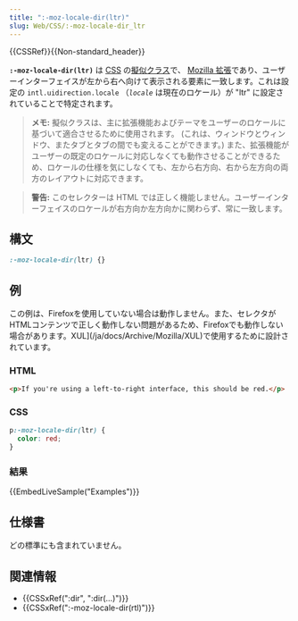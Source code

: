 ```yaml
---
title: ":-moz-locale-dir(ltr)"
slug: Web/CSS/:-moz-locale-dir_ltr
---
```


{{CSSRef}}{{Non-standard_header}}

**`:-moz-locale-dir(ltr)`** は [CSS](/ja/docs/Web/CSS) の[擬似クラス](/ja/docs/Web/CSS/Pseudo-classes)で、 [Mozilla 拡張](/ja/docs/Web/CSS/Mozilla_Extensions)であり、ユーザーインターフェイスが左から右へ向けて表示される要素に一致します。これは設定の `intl.uidirection.locale` （_`locale`_ は現在のロケール）が "ltr" に設定されていることで特定されます。

> **メモ:** 擬似クラスは、主に拡張機能およびテーマをユーザーのロケールに基づいて適合させるために使用されます。 (これは、ウィンドウとウィンドウ、またタブとタブの間でも変えることができます。) また、拡張機能がユーザーの既定のロケールに対応しなくても動作させることができるため、ロケールの仕様を気にしなくても、左から右方向、右から左方向の両方のレイアウトに対応できます。

> **警告:** このセレクターは HTML では正しく機能しません。ユーザーインターフェイスのロケールが右方向か左方向かに関わらず、常に一致します。

## 構文

```css
:-moz-locale-dir(ltr) {}
```

## 例

この例は、Firefoxを使用していない場合は動作しません。また、セレクタがHTMLコンテンツで正しく動作しない問題があるため、Firefoxでも動作しない場合があります。XUL](/ja/docs/Archive/Mozilla/XUL)で使用するために設計されています。

### HTML

```html
<p>If you're using a left-to-right interface, this should be red.</p>
```

### CSS

```css
p:-moz-locale-dir(ltr) {
  color: red;
}
```

### 結果

{{EmbedLiveSample("Examples")}}

## 仕様書

どの標準にも含まれていません。

## 関連情報

- {{CSSxRef(":dir", ":dir(…)")}}
- {{CSSxRef(":-moz-locale-dir(rtl)")}}
